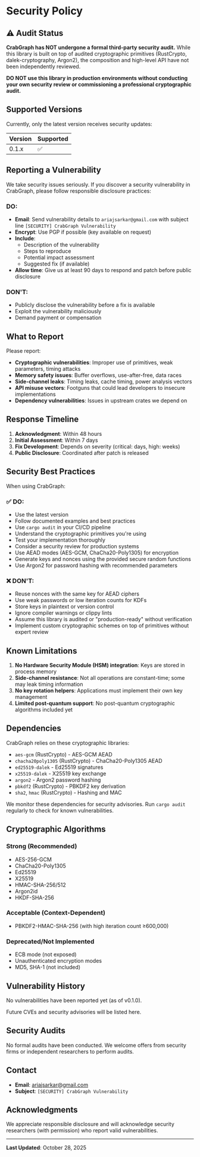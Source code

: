 # Security Policy

## ⚠️ Audit Status

**CrabGraph has NOT undergone a formal third-party security audit.** While this library is built on top of audited cryptographic primitives (RustCrypto, dalek-cryptography, Argon2), the composition and high-level API have not been independently reviewed.

**DO NOT use this library in production environments without conducting your own security review or commissioning a professional cryptographic audit.**

## Supported Versions

Currently, only the latest version receives security updates:

| Version | Supported          |
| ------- | ------------------ |
| 0.1.x   | :white_check_mark: |

## Reporting a Vulnerability

We take security issues seriously. If you discover a security vulnerability in CrabGraph, please follow responsible disclosure practices:

### DO:
- **Email**: Send vulnerability details to `ariajsarkar@gmail.com` with subject line `[SECURITY] CrabGraph Vulnerability`
- **Encrypt**: Use PGP if possible (key available on request)
- **Include**: 
  - Description of the vulnerability
  - Steps to reproduce
  - Potential impact assessment
  - Suggested fix (if available)
- **Allow time**: Give us at least 90 days to respond and patch before public disclosure

### DON'T:
- Publicly disclose the vulnerability before a fix is available
- Exploit the vulnerability maliciously
- Demand payment or compensation

## What to Report

Please report:
- **Cryptographic vulnerabilities**: Improper use of primitives, weak parameters, timing attacks
- **Memory safety issues**: Buffer overflows, use-after-free, data races
- **Side-channel leaks**: Timing leaks, cache timing, power analysis vectors
- **API misuse vectors**: Footguns that could lead developers to insecure implementations
- **Dependency vulnerabilities**: Issues in upstream crates we depend on

## Response Timeline

1. **Acknowledgment**: Within 48 hours
2. **Initial Assessment**: Within 7 days
3. **Fix Development**: Depends on severity (critical: days, high: weeks)
4. **Public Disclosure**: Coordinated after patch is released

## Security Best Practices

When using CrabGraph:

### ✅ DO:
- Use the latest version
- Follow documented examples and best practices
- Use `cargo audit` in your CI/CD pipeline
- Understand the cryptographic primitives you're using
- Test your implementation thoroughly
- Consider a security review for production systems
- Use AEAD modes (AES-GCM, ChaCha20-Poly1305) for encryption
- Generate keys and nonces using the provided secure random functions
- Use Argon2 for password hashing with recommended parameters

### ❌ DON'T:
- Reuse nonces with the same key for AEAD ciphers
- Use weak passwords or low iteration counts for KDFs
- Store keys in plaintext or version control
- Ignore compiler warnings or clippy lints
- Assume this library is audited or "production-ready" without verification
- Implement custom cryptographic schemes on top of primitives without expert review

## Known Limitations

1. **No Hardware Security Module (HSM) integration**: Keys are stored in process memory
2. **Side-channel resistance**: Not all operations are constant-time; some may leak timing information
3. **No key rotation helpers**: Applications must implement their own key management
4. **Limited post-quantum support**: No post-quantum cryptographic algorithms included yet

## Dependencies

CrabGraph relies on these cryptographic libraries:

- `aes-gcm` (RustCrypto) - AES-GCM AEAD
- `chacha20poly1305` (RustCrypto) - ChaCha20-Poly1305 AEAD
- `ed25519-dalek` - Ed25519 signatures
- `x25519-dalek` - X25519 key exchange
- `argon2` - Argon2 password hashing
- `pbkdf2` (RustCrypto) - PBKDF2 key derivation
- `sha2`, `hmac` (RustCrypto) - Hashing and MAC

We monitor these dependencies for security advisories. Run `cargo audit` regularly to check for known vulnerabilities.

## Cryptographic Algorithms

### Strong (Recommended)
- AES-256-GCM
- ChaCha20-Poly1305
- Ed25519
- X25519
- HMAC-SHA-256/512
- Argon2id
- HKDF-SHA-256

### Acceptable (Context-Dependent)
- PBKDF2-HMAC-SHA-256 (with high iteration count ≥600,000)

### Deprecated/Not Implemented
- ECB mode (not exposed)
- Unauthenticated encryption modes
- MD5, SHA-1 (not included)

## Vulnerability History

No vulnerabilities have been reported yet (as of v0.1.0).

Future CVEs and security advisories will be listed here.

## Security Audits

No formal audits have been conducted. We welcome offers from security firms or independent researchers to perform audits.

## Contact

- **Email**: ariajsarkar@gmail.com
- **Subject**: `[SECURITY] CrabGraph Vulnerability`

## Acknowledgments

We appreciate responsible disclosure and will acknowledge security researchers (with permission) who report valid vulnerabilities.

---

**Last Updated**: October 28, 2025

